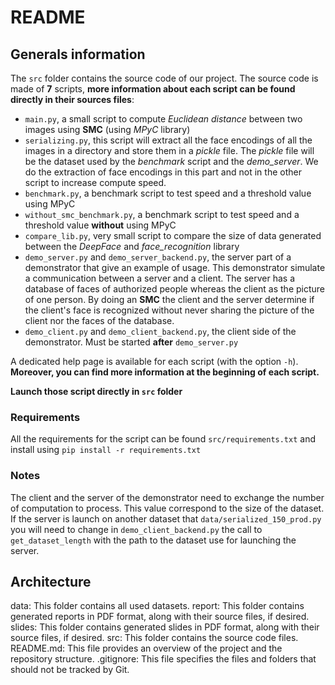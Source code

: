 # README
## Generals information
The `src` folder contains the source code of our project. The source code is made of **7** scripts, **more information about
each script can be found directly in their sources files**:
- `main.py`, a small script to compute _Euclidean distance_ between two images using **SMC** (using _MPyC_ library)
- `serializing.py`, this script will extract all the face encodings of all the images in a directory and store them in a
*pickle* file. The *pickle* file will be the dataset used by the *benchmark* script and the *demo_server*. We do the
extraction of face encodings in this part and not in the other script to increase compute speed.
- `benchmark.py`, a benchmark script to test speed and a threshold value using MPyC
- `without_smc_benchmark.py`, a benchmark script to test speed and a threshold value **without** using MPyC
- `compare_lib.py`, very small script to compare the size of data generated between the *DeepFace* and *face_recognition*
library
- `demo_server.py` and `demo_server_backend.py`, the server part of a demonstrator that give an example of usage. This
demonstrator simulate a communication between a server and a client. The server has a database of faces of authorized
people whereas the client as the picture of one person. By doing an **SMC** the client and the server determine if the client's
face is recognized without never sharing the picture of the client nor the faces of the database.
- `demo_client.py` and `demo_client_backend.py`, the client side of the demonstrator. Must be started **after**
`demo_server.py`

A dedicated help page is available for each script (with the option `-h`). **Moreover, you can find more information at the beginning
of each script.**

**Launch those script directly in `src` folder**

### Requirements

All the requirements for the script can be found `src/requirements.txt` and install using `pip install -r requirements.txt`

### Notes
The client and the server of the demonstrator need to exchange the number of computation to process. This value correspond
to the size of the dataset. If the server is launch on another dataset that `data/serialized_150_prod.py` you will need to
change in `demo_client_backend.py` the call to `get_dataset_length` with the path to the dataset use for launching the server.

## Architecture
data: This folder contains all used datasets.
report: This folder contains generated reports in PDF format, along with their source files, if desired.
slides: This folder contains generated slides in PDF format, along with their source files, if desired.
src: This folder contains the source code files.
README.md: This file provides an overview of the project and the repository structure.
.gitignore: This file specifies the files and folders that should not be tracked by Git.
